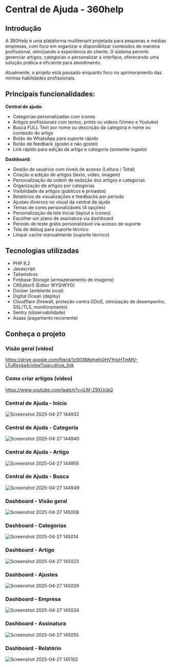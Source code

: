 # Central de Ajuda - 360help

## Introdução
A 360Help é uma plataforma multitenant projetada para pequenas e médias empresas, com foco em organizar e disponibilizar conteúdos de maneira profissional, otimizando a experiência do cliente. O sistema permite gerenciar artigos, categorias e personalizar a interface, oferecendo uma solução prática e eficiente para atendimento.

Atualmente, o projeto está pausado enquanto foco no aprimoramento das minhas habilidades profissionais.

## Principais funcionalidades:
**Central de ajuda:**
- Categorias personalizadas com ícones
- Artigos profissionais com textos, prints ou vídeos (Vimeo e Youtube)
- Busca FULL Text por nome ou descrição da categoria e nome ou conteúdo do artigo
- Botão de WhatsApp para suporte rápido
- Botão de feedback (gostei e não gostei)
- Link rápido para edição de artigo e categoria (somente logado)

**Dashboard:**
- Gestão de usuários com níveis de acesso (Leitura / Total)
- Criação e edição de artigos (texto, vídeo, imagem)
- Personalização da ordem de exibição dos artigos e categorias
- Organização de artigos por categorias
- Visibilidade de artigos (públicos e privados)
- Relatórios de visualizações e feedbacks por período
- Ajustes diversos no visual da central de ajuda
- Temas de cores personalizáveis (4 opções)
- Personalização da tela inicial (layout e ícones)
- Escolher um plano de assinatura via dashboard
- Período de teste grátis personalizável via acesso de suporte
- Tela de debug para suporte técnico
- Limpar cache manualmente (suporte técnico)

## Tecnologias utilizadas
- PHP 8.2
- Javascript
- Tailwindcss
- Firebase Storage (armazenamento de imagens)
- CKEditor5 (Editor WYSIWYG)
- Docker (ambiente local)
- Digital Ocean (deploy)
- Cloudflare (firewall, proteção contra DDoS, otimização de desempenho, SSL/TLS, monitoramento)
- Sentry (observabilidade)
- Asaas (pagamento recorrente)

## Conheça o projeto
### Visão geral (vídeo)
https://drive.google.com/file/d/1zS036Kehehj0HVYckHTmMV-LFuRsygaA/view?usp=drive_link

### Como criar artigos (vídeo)
https://www.youtube.com/watch?v=lLM-Z9XUcbQ

### Central de Ajuda - Início
![Screenshot 2025-04-27 144932](https://github.com/user-attachments/assets/8ae90c49-7776-4135-a475-d1662f41edb2)

### Central de Ajuda - Categoria
![Screenshot 2025-04-27 144940](https://github.com/user-attachments/assets/87799234-f5bc-4a13-994b-84d9700bfeaa)

### Central de Ajuda - Artigo
![Screenshot 2025-04-27 144955](https://github.com/user-attachments/assets/fca5ae4f-7d48-4f35-a3dd-7349446bd241)

### Central de Ajuda - Busca
![Screenshot 2025-04-27 144949](https://github.com/user-attachments/assets/9615f87f-9d76-483c-a1e9-74ab570acc69)

### Dashboard - Visão geral
![Screenshot 2025-04-27 145008](https://github.com/user-attachments/assets/42139d6f-ce7e-4660-b0c4-32c2af609153)

### Dashboard - Categorias
![Screenshot 2025-04-27 145014](https://github.com/user-attachments/assets/261ca372-7a08-4f08-86f2-4715b9489613)

### Dashboard - Artigo
![Screenshot 2025-04-27 145023](https://github.com/user-attachments/assets/bb941dea-c58f-4358-aeff-b7f8f95cf455)

### Dashboard - Ajustes
![Screenshot 2025-04-27 145029](https://github.com/user-attachments/assets/5bc9a8fe-9a78-4e26-963d-14abbb316847)

### Dashboard - Empresa
![Screenshot 2025-04-27 145034](https://github.com/user-attachments/assets/529fdd53-e0ea-45f0-9e45-461573c5f78f)

### Dashboard - Assinatura
![Screenshot 2025-04-27 145055](https://github.com/user-attachments/assets/6489a3c8-c695-490d-a90c-9b7ef7db1364)

### Dashboard - Relatório
![Screenshot 2025-04-27 145102](https://github.com/user-attachments/assets/1296311c-5908-441e-afcf-fdf88b3356f2)
